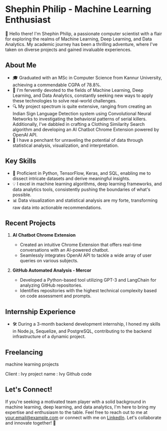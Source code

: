 # Shephin Philip - Machine Learning Enthusiast

👋 Hello there! I'm Shephin Philip, a passionate computer scientist with a flair for exploring the realms of Machine Learning, Deep Learning, and Data Analytics. My academic journey has been a thrilling adventure, where I've taken on diverse projects and gained invaluable experiences.

## About Me

- 🎓 Graduated with an MSc in Computer Science from Kannur University, achieving a commendable CGPA of 78.8%.
- 🚀 I'm fervently devoted to the fields of Machine Learning, Deep Learning, and Data Analytics, constantly seeking new ways to apply these technologies to solve real-world challenges.
- 🔍 My project spectrum is quite extensive, ranging from creating an Indian Sign Language Detection system using Convolutional Neural Networks to investigating the behavioral patterns of serial killers. Additionally, I've dabbled in crafting a Clothing Similarity Search algorithm and developing an AI Chatbot Chrome Extension powered by OpenAI API.
- 🔬 I have a penchant for unraveling the potential of data through statistical analysis, visualization, and interpretation.

## Key Skills

- 🌟 Proficient in Python, TensorFlow, Keras, and SQL, enabling me to dissect intricate datasets and derive meaningful insights.
- 💡 I excel in machine learning algorithms, deep learning frameworks, and data analytics tools, consistently pushing the boundaries of what's possible.
- 📊 Data visualization and statistical analysis are my forte, transforming raw data into actionable recommendations.

## Recent Projects

1. **AI Chatbot Chrome Extension**
   - Created an intuitive Chrome Extension that offers real-time conversations with an AI-powered chatbot.
   - Seamlessly integrates OpenAI API to tackle a wide array of user queries on various subjects.
   
2. **GitHub Automated Analysis - Mercor**
   - Developed a Python-based tool utilizing GPT-3 and LangChain for analyzing GitHub repositories.
   - Identifies repositories with the highest technical complexity based on code assessment and prompts.

## Internship Experience

- 🛠️ During a 3-month backend development internship, I honed my skills in Node.js, Sequelize, and PostgreSQL, contributing to the backend infrastructure of a dynamic project.

## Freelancing
machine learning projects

Client :  Ivy 
project name :  Ivy Github code

## Let's Connect!

If you're seeking a motivated team player with a solid background in machine learning, deep learning, and data analytics, I'm here to bring my expertise and enthusiasm to the table. Feel free to reach out to me at [your.email@example.com](mailto:your.email@example.com) or connect with me on [LinkedIn](https://www.linkedin.com/in/shephinphilip/). Let's collaborate and innovate together! 🌟
